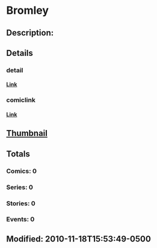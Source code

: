 # Bromley
## Description: 
## Details
### detail
#### [Link](http://marvel.com/characters/352/bromley?utm_campaign=apiRef&utm_source=225578a89fc76f3d20fbffda5d17a88d)
### comiclink
#### [Link](http://marvel.com/comics/characters/1014981/bromley?utm_campaign=apiRef&utm_source=225578a89fc76f3d20fbffda5d17a88d)
## [Thumbnail](http://i.annihil.us/u/prod/marvel/i/mg/c/00/4cd05b51df5c5.jpg)
## Totals
### Comics: 0
### Series: 0
### Stories: 0
### Events: 0
## Modified: 2010-11-18T15:53:49-0500